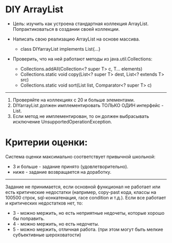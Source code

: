 
# DIY ArrayList

* Цель: изучить как устроена стандартная коллекция ArrayList. Попрактиковаться в создании своей коллекции.
* Написать свою реализацию ArrayList на основе массива.
    * class DIYarrayList<T> implements List<T>{...}

* Проверить, что на ней работают методы из java.util.Collections:
    * Collections.addAll(Collection<? super T> c, T... elements)
    * Collections.static <T> void copy(List<? super T> dest, List<? extends T> src)
    * Collections.static <T> void sort(List<T> list, Comparator<? super T> c)

---

1) Проверяйте на коллекциях с 20 и больше элементами.
2) DIYarrayList должен имплементировать ТОЛЬКО ОДИН интерфейс - List.
3) Если метод не имплементирован, то он должен выбрасывать исключение UnsupportedOperationException.

# Критерии оценки: 

Система оценки максимально соответствует привычной школьной:
* 3 и больше - задание принято (удовлетворительно).
* ниже - задание возвращается на доработку.

---

Задание не принимается, если основной функционал не работает или есть критические недостатки (например, copy-past кода, классы на 100500 строк, sql-конкатенация, race condition и т.д.).
Если все работает и критических недостатков нет, то:
- 3 - можно мержить, но есть неприятные недочеты, которые хорошо бы поправить.
- 4 - можно мержить, но есть недочеты.
- 5 - можно мержить, отличная работа. (при этом могут быть мелкие субъективные шероховатости)
